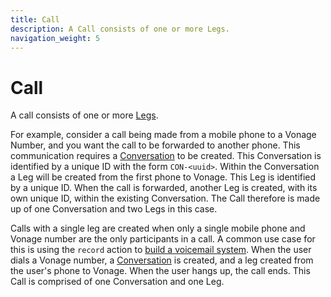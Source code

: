 ```yaml
---
title: Call
description: A Call consists of one or more Legs.
navigation_weight: 5
---
```


# Call

A call consists of one or more [Legs](/conversation/concepts/leg).

For example, consider a call being made from a mobile phone to a Vonage Number, and you want the call to be forwarded to another phone. This communication requires a [Conversation](/conversation/concepts/conversation) to be created. This Conversation is identified by a unique ID with the form `CON-<uuid>`. Within the Conversation a Leg will be created from the first phone to Vonage. This Leg is identified by a unique ID. When the call is forwarded, another Leg is created, with its own unique ID, within the existing Conversation. The Call therefore is made up of one Conversation and two Legs in this case.

Calls with a single leg are created when only a single mobile phone and Vonage number are the only participants in a call. A common use case for this is using the `record` action to [build a voicemail system](/voice/voice-api/code-snippets/record-a-message). When the user dials a Vonage number, a [Conversation](/conversation/concepts/conversation) is created, and a leg created from the user's phone to Vonage. When the user hangs up, the call ends. This Call is comprised of one Conversation and one Leg.
